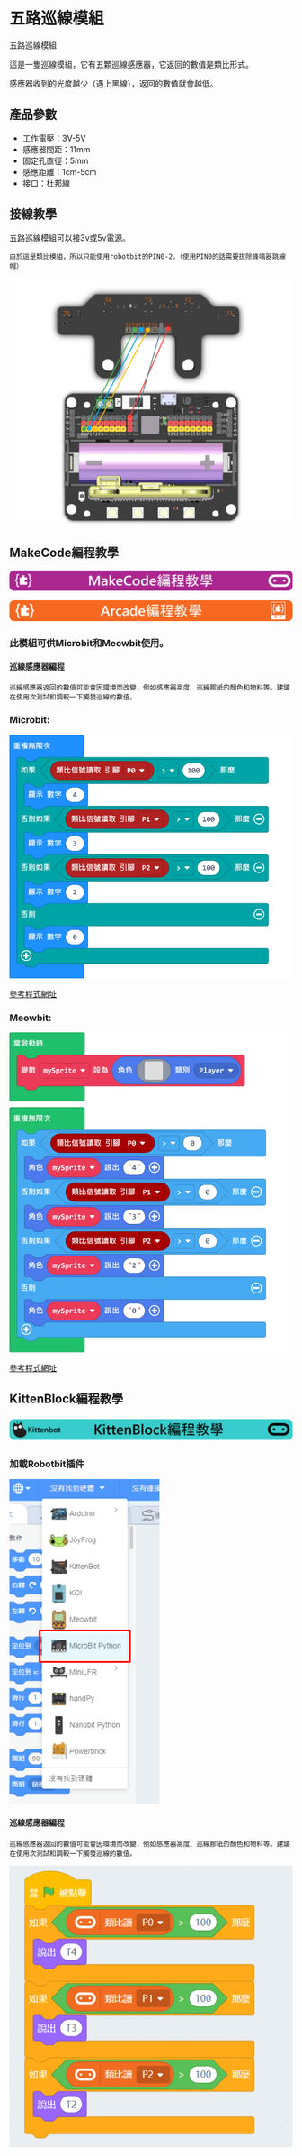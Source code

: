 # 五路巡線模組

五路巡線模組



這是一隻巡線模組，它有五顆巡線感應器，它返回的數值是類比形式。

感應器收到的光度越少（遇上黑線），返回的數值就會越低。

## 產品參數

- 工作電壓：3V-5V
- 感應器間距：11mm
- 固定孔直徑：5mm
- 感應距離：1cm-5cm
- 接口：杜邦線

## 接線教學

五路巡線模組可以接3v或5v電源。

    由於這是類比模組，所以只能使用robotbit的PIN0-2。（使用PIN0的話需要拔除蜂鳴器跳線帽）

![](./images/line_wire.png)

## MakeCode編程教學

![](./PWmodules/images/mcbanner.png)

![](../meowbit/images/acbanner.png)

### 此模組可供Microbit和Meowbit使用。

#### 巡線感應器編程

    巡線感應器返回的數值可能會因環境而改變，例如感應器高度、巡線膠紙的顏色和物料等。建議在使用次測試和調較一下觸發巡線的數值。

### Microbit:

![](./images/line_code.png)

[參考程式網址](https://makecode.microbit.org/_c7rXpLY791Cw)

### Meowbit:

![](./images/line_codeMeow.png)

[參考程式網址](https://makecode.com/_2pw59JbHhVfV)

## KittenBlock編程教學

![](./PWmodules/images/kbbanner.png)

### 加載Robotbit插件

![](./images/addRB.png)

#### 巡線感應器編程

    巡線感應器返回的數值可能會因環境而改變，例如感應器高度、巡線膠紙的顏色和物料等。建議在使用次測試和調較一下觸發巡線的數值。

![](./images/line_code2.png)